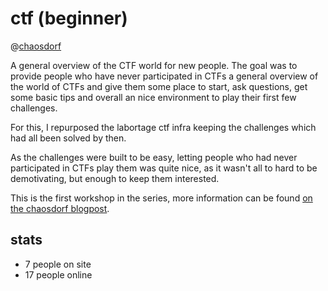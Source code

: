 # ctf (beginner)

@[chaosdorf](/projects/chaosdorf/)

A general overview of the CTF world for new people. The goal was to provide people who have never participated in CTFs a general overview of the world of CTFs and give them some place to start, ask questions, get some basic tips and overall an nice environment to play their first few challenges.

For this, I repurposed the labortage ctf infra keeping the challenges which had all been solved by then.

As the challenges were built to be easy, letting people who had never participated in CTFs play them was quite nice, as it wasn't all to hard to be demotivating, but enough to keep them interested.

This is the first workshop in the series, more information can be found [on the chaosdorf blogpost](https://chaosdorf.de/2021/10/veranstaltung-it-sicherheits-wettbewerbe-ctf/).

## stats

- 7 people on site
- 17 people online